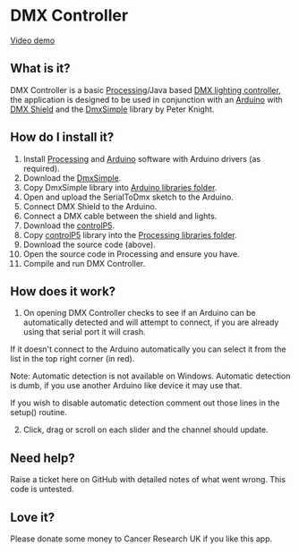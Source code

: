 DMX Controller
==============

[Video demo](http://www.youtube.com/watch?v=LHDk94piS2c)

What is it?
-----------

DMX Controller is a basic [Processing](http://processing.org)/Java based [DMX lighting controller](http://en.wikipedia.org/wiki/DMX512), the application is designed to be used in conjunction with an [Arduino](http://arduino.cc) with [DMX Shield](http://www.skpang.co.uk/catalog/arduino-dmx-shield-p-663.html) and the [DmxSimple](http://code.google.com/p/tinkerit/wiki/DmxSimple) library by Peter Knight.

How do I install it?
--------------------
1. Install [Processing](http://processing.org) and [Arduino](http://arduino.cc) software with Arduino drivers (as required).
2. Download the [DmxSimple](http://code.google.com/p/tinkerit/wiki/DmxSimple).
3. Copy DmxSimple library into [Arduino libraries folder](http://www.arduino.cc/en/Hacking/Libraries).
4. Open and upload the SerialToDmx sketch to the Arduino. 
5. Connect DMX Shield to the Arduino.
6. Connect a DMX cable between the shield and lights.
7. Download the [controlP5](http://www.sojamo.de/libraries/controlP5/).
8. Copy [controlP5](http://www.sojamo.de/libraries/controlP5/) library into the [Processing libraries folder](http://wiki.processing.org/w/How_to_Install_a_Contributed_Library).
9. Download the source code (above).
10. Open the source code in Processing and ensure you have.
11. Compile and run DMX Controller.

How does it work?
-----------------
1. On opening DMX Controller checks to see if an Arduino can be automatically detected and will attempt to connect, if you are already using that serial port it will crash.

If it doesn't connect to the Arduino automatically you can select it from the list in the top right corner (in red).

Note: Automatic detection is not available on Windows. Automatic detection is dumb, if you use another Arduino like device it may use that.

If you wish to disable automatic detection comment out those lines in the setup() routine.

2. Click, drag or scroll on each slider and the channel should update.

Need help?
----------
Raise a ticket here on GitHub with detailed notes of what went wrong. This code is untested.

Love it?
--------
Please donate some money to Cancer Research UK if you like this app.